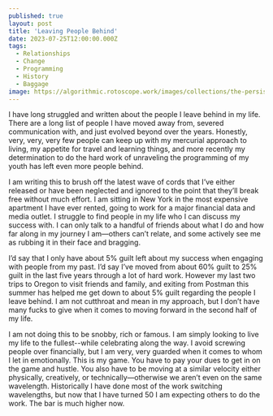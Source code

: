 ```yaml
---
published: true
layout: post
title: 'Leaving People Behind'
date: 2023-07-25T12:00:00.000Z
tags:
  - Relationships
  - Change
  - Programming
  - History
  - Baggage
image: https://algorithmic.rotoscope.work/images/collections/the-persistence-of-memory/old-barn.jpg
---
```

I have long struggled and written about the people I leave behind in my life. There are a long list of people I have moved away from, severed communication with, and just evolved beyond over the years. Honestly, very, very, very few people can keep up with my mercurial approach to living, my appetite for travel and learning things, and more recently my determination to do the hard work of unraveling the programming of my youth has left even more people behind. 

I am writing this to brush off the latest wave of cords that I’ve either released or have been neglected and ignored to the point that they’ll break free without much effort. I am sitting in New York in the most expensive apartment I have ever rented, going to work for a major financial data and media outlet. I struggle to find people in my life who I can discuss my success with. I can only talk to a handful of friends about what I do and how far along in my journey I am—others can’t relate, and some actively see me as rubbing it in their face and bragging.

I’d say that I only have about 5% guilt left about my success when engaging with people from my past. I’d say I’ve moved from about 60% guilt to 25% guilt in the last five years through a lot of hard work. However my last two trips to Oregon to visit friends and family, and exiting from Postman this summer has helped me get down to about 5% guilt regarding the people I leave behind. I am not cutthroat	and mean in my approach, but I don’t have many fucks to give when it comes to moving forward in the second half of my life.

I am not doing this to be snobby, rich or famous. I am simply looking to live my life to the fullest--while celebrating along the way. I avoid screwing people over financially, but I am very, very guarded when it comes to whom I let in emotionally. This is my game. You have to pay your dues to get in on the game and hustle. You also have to be moving at a similar velocity either physically, creatively, or technically—otherwise we aren’t even on the same wavelength. Historically I have done most of the work switching wavelengths, but now that I have turned 50 I am expecting others to do the work. The bar is much higher now.


